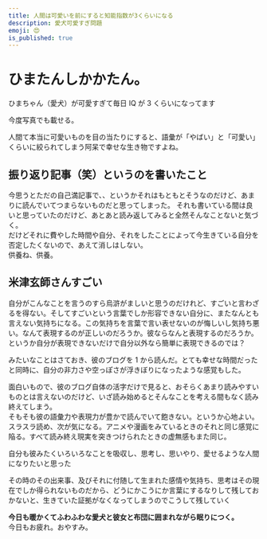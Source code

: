 ```yaml
---
title: 人間は可愛いを前にすると知能指数が3くらいになる
description: 愛犬可愛すぎ問題
emoji: 😍
is_published: true
---
```


# ひまたんしかかたん。

ひまちゃん（愛犬）が可愛すぎて毎日 IQ が 3 くらいになってます

今度写真でも載せる。

人間て本当に可愛いものを目の当たりにすると、語彙が「やばい」と「可愛い」くらいに絞られてしまう阿呆で幸せな生き物ですよね。

## 振り返り記事（笑）というのを書いたこと

今思うとただの自己満記事で、、というかそれはもともとそうなのだけど、あまりに読んでいてつまらないものだと思ってしまった。
それも書いている間は良いと思っていたのだけど、あとあと読み返してみると全然そんなことないと気づく。  
だけどそれに費やした時間や自分、それをしたことによって今生きている自分を否定したくないので、あえて消しはしない。  
供養ね、供養。

## 米津玄師さんすごい

自分がこんなことを言うのすら烏滸がましいと思うのだけれど、すごいと言わざるを得ない。そしてすごいという言葉でしか形容できない自分に、またなんとも言えない気持ちになる。この気持ちを言葉で言い表せないのが悔しいし気持ち悪い。なんて表現するのが正しいのだろうか。彼ならなんと表現するのだろうか。  
というか自分が表現できないだけで自分以外なら簡単に表現できるのでは？

みたいなことはさておき、彼のブログを 1 から読んだ。とても幸せな時間だったと同時に、自分の非力さや空っぽさが浮きぼりになったような感覚もした。

面白いもので、彼のブログ自体の活字だけで見ると、おそらくあまり読みやすいものとは言えないのだけど、いざ読み始めるとそんなことを考える間もなく読み終えてしまう。  
そもそも彼の語彙力や表現力が豊かで読んでいて飽きない。というか心地よい。スラスラ読め、次が気になる。アニメや漫画をみているときのそれと同じ感覚に陥る。すべて読み終え現実を突きつけられたときの虚無感もまた同じ。

自分も彼みたくいろいろなことを吸収し、思考し、思いやり、愛せるような人間になりたいと思った

その時のその出来事、及びそれに付随して生まれた感情や気持ち、思考はその現在でしか得られないものだから、どうにかこうにか言葉にするなりして残しておかないと、生きていた証拠がなくなってしまうのでこうして残していく

**今日も暖かくてふわふわな愛犬と彼女と布団に囲まれながら眠りにつく。**  
今日もお疲れ。おやすみ。
